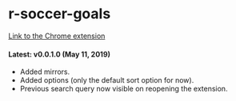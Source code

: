 # r-soccer-goals

[Link to the Chrome extension](https://chrome.google.com/webstore/detail/rsoccer-goals/oledoejmoabfeenmmacihejabhmbhdan)


#### Latest: v0.0.1.0 (May 11, 2019)
- Added mirrors.
- Added options (only the default sort option for now).
- Previous search query now visible on reopening the extension.
